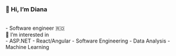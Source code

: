 <h3>👋 Hi, I’m Diana </h3>
 <br>
- Software engineer 🇷🇴 <br>
 👀 I’m interested in <br>
    - ASP.NET
    - React/Angular
    - Software Engineering
    - Data Analysis
    - Machine Learning 
   
<!---
DianaElena99/DianaElena99 is a ✨ special ✨ repository because its `README.md` (this file) appears on your GitHub profile.
You can click the Preview link to take a look at your changes.
--->
